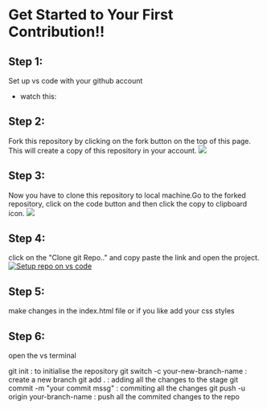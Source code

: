 # Get Started to Your First Contribution!!

## Step 1:

Set up vs code with your github account 
  - watch this: 
## Step 2:

Fork this repository by clicking on the fork button on the top of this page. This will create a copy of this repository in your account.
    <img src="https://camo.githubusercontent.com/fcf9a4ed664cc63de2fcb14d1135072ba6d4c74a8e9bdb224ad6ab1e72600c3b/68747470733a2f2f6669727374636f6e747269627574696f6e732e6769746875622e696f2f6173736574732f526561646d652f666f726b2e706e67">

## Step 3:

Now you have to clone this repository to local machine.Go to the forked repository, click on the code button and then click the copy to clipboard icon.
   <img src="https://camo.githubusercontent.com/4c3f7f1bec4f04db40ecf58dc2e19c2d8992f100f3bbbc4767a9d20b29f4a43d/68747470733a2f2f6669727374636f6e747269627574696f6e732e6769746875622e696f2f6173736574732f526561646d652f636c6f6e652e706e67">

## Step 4:
  click on the "Clone git Repo.." and copy paste the link and open the project.
 [![Setup repo on vs code](https://i.postimg.cc/7L19mqQW/Screenshot-9.png)](https://postimg.cc/GB2vpnRF)

 ## Step 5:
   make changes in the index.html file or if you like add your css styles

## Step 6:
   open the vs terminal

   git init : to initialise the repository
   git switch -c your-new-branch-name : create a new branch
   git add . : adding all the changes to the stage
   git commit -m "your commit mssg" : commiting all the changes
   git push -u origin your-branch-name : push all the commited changes to the repo
   

   


  
